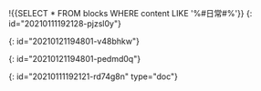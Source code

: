 !{{SELECT * FROM blocks WHERE content LIKE '%#日常#%'}}
{: id="20210111192128-pjzsl0y"}

{: id="20210121194801-v48bhkw"}

{: id="20210121194801-pedmd0q"}


{: id="20210111192121-rd74g8n" type="doc"}
